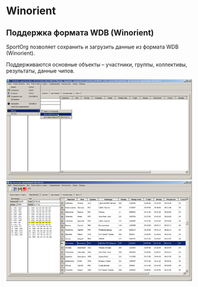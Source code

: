 # Winorient

## Поддержка формата WDB (Winorient)

SportOrg позволяет сохранить и загрузить данные из формата WDB (Winorient).

Поддерживаются основные объекты – участники, группы, коллективы, результаты, данные чипов.

![Screenshot](img/83.png)
![Screenshot](img/84.png)